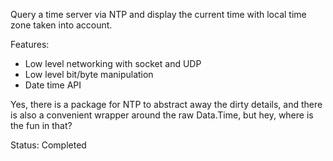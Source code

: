 Query a time server via NTP and display the current time with local time zone
taken into account.

Features:

- Low level networking with socket and UDP
- Low level bit/byte manipulation
- Date time API

Yes, there is a package for NTP to abstract away the dirty details, and there
is also a convenient wrapper around the raw Data.Time, but hey, where is the
fun in that?

Status: Completed